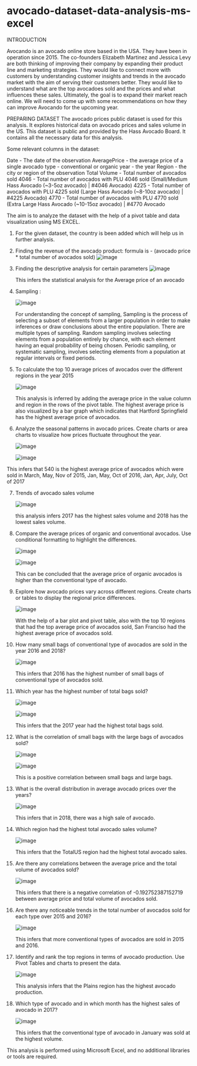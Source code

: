 # avocado-dataset-data-analysis-ms-excel
INTRODUCTION 

Avocando is an avocado online store based in the USA. They have been in operation since 2015. The co-founders Elizabeth Martinez and Jessica Levy are both thinking of improving their company by expanding their product line and marketing strategies. They would like to connect more with customers by understanding customer insights and trends in the avocado market with the aim of serving their customers better. They would like to understand what are the top avocadoes sold and the prices and what influences these sales. Ultimately, the goal is to expand their market reach online. We will need to come up with some recommendations on how they can improve Avocando for the upcoming year.

PREPARING DATASET 
The avocado prices public dataset is used for this analysis. It explores historical data on avocado prices and sales volume in the US. This dataset is public and provided by the Hass Avocado Board. It contains all the necessary data for this analysis.

Some relevant columns in the dataset:

Date - The date of the observation
AveragePrice - the average price of a single avocado
type - conventional or organic
year - the year
Region - the city or region of the observation
Total Volume - Total number of avocados sold
4046 - Total number of avocados with PLU 4046 sold (Small/Medium Hass Avocado (~3-5oz avocado) | #4046 Avocado)
4225 - Total number of avocados with PLU 4225 sold (Large Hass Avocado (~8-10oz avocado) | #4225 Avocado)
4770 - Total number of avocados with PLU 4770 sold (Extra Large Hass Avocado (~10-15oz avocado) | #4770 Avocado

The aim is to analyze the dataset with the help of a pivot table and data visualization using MS EXCEL.

  1. For the given dataset, the country is been added which will help us in further analysis.
 
  2. Finding the revenue of the avocado product: formula is - (avocado price * total number of avocados sold)
       ![image](https://github.com/sahanavenkatesh242/avocado-dataset-data-analysis-ms-excel/assets/157820520/573c50d4-ff58-4fa6-97a0-8b662f26a029)

  3. Finding the descriptive analysis for certain parameters
       ![image](https://github.com/sahanavenkatesh242/avocado-dataset-data-analysis-ms-excel/assets/157820520/1b41080d-dba3-4f26-8423-689d95a44f85)

     This infers the statistical analysis for the Average price of an avocado
     
  4. Sampling :

      ![image](https://github.com/sahanavenkatesh242/avocado-dataset-data-analysis-ms-excel/assets/157820520/d33d32fe-9b06-4bb5-b561-77ae9bbc35cf)
   
      For understanding the concept of sampling, Sampling is the process of selecting a subset of elements from a larger population in order to make inferences or draw conclusions about the entire population.
      There are multiple types of sampling. Random sampling involves selecting elements from a population entirely by chance, with each element having an equal probability of being chosen.
       Periodic sampling, or systematic sampling, involves selecting elements from a population at regular intervals or fixed periods.

  5. To calculate the top 10 average prices of avocados over the different regions in the year 2015

       ![image](https://github.com/sahanavenkatesh242/avocado-dataset-data-analysis-ms-excel/assets/157820520/3dfcb1f5-49d5-4e45-a875-014daae66f03)

     This analysis is inferred by adding the average price in the value column and region in the rows of the pivot table. The highest average price is also visualized by a bar graph which indicates that Hartford Springfield has the highest average price of avocados.
 
  6. Analyze the seasonal patterns in avocado prices. Create  charts or area charts to visualize how prices fluctuate throughout the year.  

     ![image](https://github.com/sahanavenkatesh242/avocado-dataset-data-analysis-ms-excel/assets/157820520/cb9baa8c-650e-4bbc-a145-3d10ea01ab25)

     ![image](https://github.com/sahanavenkatesh242/avocado-dataset-data-analysis-ms-excel/assets/157820520/59ec1f09-cb3f-41d7-bcbf-ad3fb868122d)


  This infers that 540 is the highest average price of avocados which were sold in March, May, Nov of 2015, Jan, May, Oct of 2016, Jan, Apr, July, Oct of 2017 

  7. Trends of avocado sales volume

     ![image](https://github.com/sahanavenkatesh242/avocado-dataset-data-analysis-ms-excel/assets/157820520/1628c6f2-3a6e-473e-88f9-1ace9fe67d1f)

      this analysis infers 2017 has the highest sales volume and 2018 has the lowest sales volume.

  8. Compare the average prices of organic and conventional avocados. Use conditional formatting to highlight the differences.

       ![image](https://github.com/sahanavenkatesh242/avocado-dataset-data-analysis-ms-excel/assets/157820520/d84f5e28-919a-447c-8496-a59bddcf625a)

        ![image](https://github.com/sahanavenkatesh242/avocado-dataset-data-analysis-ms-excel/assets/157820520/04a584f5-4c0a-4c43-842d-260039ae6bf2)

     This can be concluded that the average price of organic avocados is higher than the conventional type of avocado.

  9. Explore how avocado prices vary across different regions. Create charts or tables to display the regional price differences.

      ![image](https://github.com/sahanavenkatesh242/avocado-dataset-data-analysis-ms-excel/assets/157820520/70218494-ce9e-4c09-b18d-ed1677b65808)

      With the help of a bar plot and pivot table, also with the top 10 regions that had the top average price of avocados sold, San Franciso had the highest average price of avocados sold.

  10. How many small bags of conventional type of avocados are sold in the year 2016 and 2018?

      ![image](https://github.com/sahanavenkatesh242/avocado-dataset-data-analysis-ms-excel/assets/157820520/457ba14f-d1b9-402d-ad81-3b680cc67c2d)

      This infers that 2016 has the highest number of small bags of conventional type of avocados sold.

  11. Which year has the highest number of total bags sold?

      ![image](https://github.com/sahanavenkatesh242/avocado-dataset-data-analysis-ms-excel/assets/157820520/3103e467-490e-4263-8629-72f793b59bc5)
    
      ![image](https://github.com/sahanavenkatesh242/avocado-dataset-data-analysis-ms-excel/assets/157820520/8fec478a-8b0a-4f7b-a5fc-3abca6881467)

      This infers that the 2017 year had the highest total bags sold.

  12. What is the correlation of small bags with the large bags of avocados sold?

        ![image](https://github.com/sahanavenkatesh242/avocado-dataset-data-analysis-ms-excel/assets/157820520/b72a7f65-8916-453d-b28c-ad5f80623704)

      ![image](https://github.com/sahanavenkatesh242/avocado-dataset-data-analysis-ms-excel/assets/157820520/e2ef6918-6b66-402c-9a1c-2fdb3b9e14c7)

      This is a positive correlation between small bags and large bags.

  13. What is the overall distribution in average avocado prices over the years?

      ![image](https://github.com/sahanavenkatesh242/avocado-dataset-data-analysis-ms-excel/assets/157820520/cea75728-c4a6-4c7e-8699-acb23b251476)

      This infers that in 2018, there was a high sale of avocado.

  14. Which region had the highest total avocado sales volume?

        ![image](https://github.com/sahanavenkatesh242/avocado-dataset-data-analysis-ms-excel/assets/157820520/5dd64ebd-c424-42ee-844b-9607142691b3)

       This infers that the TotalUS region had the highest total avocado sales.

  15. Are there any correlations between the average price and the total volume of avocados sold?

      ![image](https://github.com/sahanavenkatesh242/avocado-dataset-data-analysis-ms-excel/assets/157820520/d2c17e16-7efd-4057-bfa6-1764506ea0e9)

      This infers that there is a negative correlation of -0.192752387152719 between average price and total volume of avocados sold.

  16. Are there any noticeable trends in the total number of avocados sold for each type over 2015 and 2016?

      ![image](https://github.com/sahanavenkatesh242/avocado-dataset-data-analysis-ms-excel/assets/157820520/ef0bca73-b600-440b-b922-554ac2d8858c)

      This infers that more conventional types of avocados are sold in 2015 and 2016.

  17. Identify and rank the top regions in terms of avocado production. Use Pivot Tables and charts to present the data.
 
      ![image](https://github.com/sahanavenkatesh242/avocado-dataset-data-analysis-ms-excel/assets/157820520/29c28f2a-ec14-4888-a04a-7b6d6861716d)

        This analysis infers that the Plains region has the highest avocado production.

  18. Which type of avocado and in which month has the highest sales of avocado in 2017?

        ![image](https://github.com/sahanavenkatesh242/avocado-dataset-data-analysis-ms-excel/assets/157820520/4370eaea-638a-4a02-b02f-d9f0dbd27808)



       This infers that the conventional type of avocado in January was sold at the highest volume.



This analysis is performed using Microsoft Excel, and no additional libraries or tools are required.






